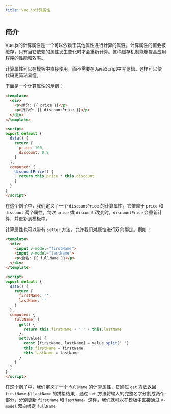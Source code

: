 ```yaml
---
title: Vue.js计算属性
---
```


## 简介
Vue.js的计算属性是一个可以依赖于其他属性进行计算的属性。计算属性的值会被缓存，只有当它依赖的属性发生变化时才会重新计算。这种缓存机制能够提高应用程序的性能和效率。

计算属性可以在模板中直接使用，而不需要在JavaScript中写逻辑。这样可以使代码更简洁易懂。

下面是一个计算属性的示例：
```html
<template>
  <div>
    <p>原价: {{ price }}</p>
    <p>折后价: {{ discountPrice }}</p>
  </div>
</template>

<script>
export default {
  data() {
    return {
      price: 100,
      discount: 0.8
    }
  },
  computed: {
    discountPrice() {
      return this.price * this.discount
    }
  }
}
</script>
```
在这个例子中，我们定义了一个 `discountPrice` 的计算属性，它依赖于 `price` 和 `discount` 两个属性。每次 `price` 或 `discount` 改变时，`discountPrice` 会重新计算，并更新到模板中。

计算属性也可以带有 `setter` 方法，允许我们对属性进行双向绑定。例如：
```html
<template>
  <div>
    <input v-model="firstName">
    <input v-model="lastName">
    <p>全名: {{ fullName }}</p>
  </div>
</template>

<script>
export default {
  data() {
    return {
      firstName: '',
      lastName: ''
    }
  },
  computed: {
    fullName: {
      get() {
        return this.firstName + ' ' + this.lastName
      },
      set(value) {
        const [firstName, lastName] = value.split(' ')
        this.firstName = firstName
        this.lastName = lastName
      }
    }
  }
}
</script>
```
在这个例子中，我们定义了一个 `fullName` 的计算属性，它通过 `get` 方法返回 `firstName` 和 `lastName` 的拼接结果，通过 `set` 方法将输入的完整名字分割成两个部分，分别更新 `firstName` 和 `lastName`。这样，我们就可以在模板中直接通过 `v-model` 双向绑定 `fullName`。